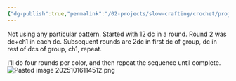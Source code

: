 ```yaml
---
{"dg-publish":true,"permalink":"/02-projects/slow-crafting/crochet/projects/pinwheel-cardigan-in-shades-of-purple-and-pink/","tags":["#SlowCrafts","#SlowCrafting"]}
---
```


Not using any particular pattern.  Started with 12 dc in a round.  Round 2 was dc+ch1 in each dc.  Subsequent rounds are 2dc in first dc of group, dc in rest of dcs of group, ch1, repeat. 

I'll do four rounds per color, and then repeat the sequence until complete.
![Pasted image 20251016114512.png](/img/user/Pasted%20image%2020251016114512.png)